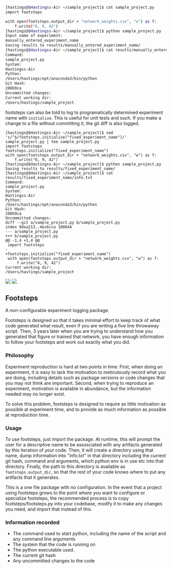 ```bash
[hastings@$Hastingss-Air ~/sample_project]$ cat sample_project.py
import footsteps

with open(footsteps.output_dir + "network_weights.csv", "w") as f:
    f.write("6, 9, 42")
[hastings@$Hastingss-Air ~/sample_project]$ python sample_project.py
Input name of experiment:
manually_entered_experiment_name
Saving results to results/manually_entered_experiment_name/
[hastings@$Hastingss-Air ~/sample_project]$ cat results/manually_entered_experiment_name/info.txt
Command:
sample_project.py
System:
Hastingss-Air
Python:
/Users/hastings/opt/anaconda3/bin/python
Git Hash:
288b9ca
Uncommitted changes:
Current working dir:
/Users/hastings/sample_project
```
footsteps can also be told to log to programatically determined experiment name with `initialize`. This is useful for unit tests and such.
If you make a change to a file without committing it, the git diff is also logged.
```
[hastings@$Hastingss-Air ~/sample_project]$ sed 's/^$/footsteps.initialize("fixed_experiment_name")/' sample_project.py | tee sample_project.py
import footsteps
footsteps.initialize("fixed_experiment_name")
with open(footsteps.output_dir + "network_weights.csv", "w") as f:
    f.write("6, 9, 42")
[hastings@$Hastingss-Air ~/sample_project]$ python sample_project.py
Saving results to results/fixed_experiment_name/
[hastings@$Hastingss-Air ~/sample_project]$ cat results/fixed_experiment_name/info.txt
Command:
sample_project.py
System:
Hastingss-Air
Python:
/Users/hastings/opt/anaconda3/bin/python
Git Hash:
288b9ca
Uncommitted changes:
diff --git a/sample_project.py b/sample_project.py
index 9dea213..4ec6cca 100644
--- a/sample_project.py
+++ b/sample_project.py
@@ -1,4 +1,4 @@
 import footsteps
-
+footsteps.initialize("fixed_experiment_name")
 with open(footsteps.output_dir + "network_weights.csv", "w") as f:
     f.write("6, 9, 42")
Current working dir:
/Users/hastings/sample_project
```

    
[<img src="https://github.com/HastingsGreer/footsteps/actions/workflows/test.yml/badge.svg">](https://github.com/HastingsGreer/footsteps/actions) [<img src="https://img.shields.io/pypi/v/footsteps.svg?color=blue">](https://pypi.org/project/footsteps/)
## Footsteps



A non-configurable experiment logging package.

Footsteps is designed so that it takes minimal effort to keep track of what code generated what result, even if you are writing a five line throwaway script. Then, 3 years later when you are trying to understand how you generated that figure or trained that network, you have enough information to follow your footsteps and work out exactly what you did.

### Philosophy

Experiment reproduction is hard at two points in time: First, when doing an experiment, it is easy to lack the motivation to meticulously record what you are doing, including details such as package versions or code changes that you may not think are important. Second, when trying to reproduce an experiment, motivation is available in abundance, but the information needed may no longer exist.

To solve this problem, footsteps is designed to require as little motivation as possible at experiment time, and to provide as much information as possible at reproduction time.

### Usage

To use footsteps, just import the package. At runtime, this will prompt the user for a descriptive name to be assosciated with any artifacts generated by this iteration of your code. Then, it will create a directory using that name, dump information into "info.txt" in that directory including the current git hash, command and arguments, which python env is in use etc into that directory. Finally, the path to this directory is available as `footsteps.output_dir`, so that the rest of your code knows where to put any artifacts that it generates.

This is a one file package with no configuration. In the event that a project using footsteps grows to the point where you want to configure or specialize footsteps, the recommended process is to copy footsteps/footsteps.py into your codebase, modify it to make any changes you need, and import that instead of this.

### Information recorded

- The command used to start python, including the name of the script and any command line arguments
- The system that the code is running on
- The python executable used.
- The current git hash
- Any uncommitted changes to the code
